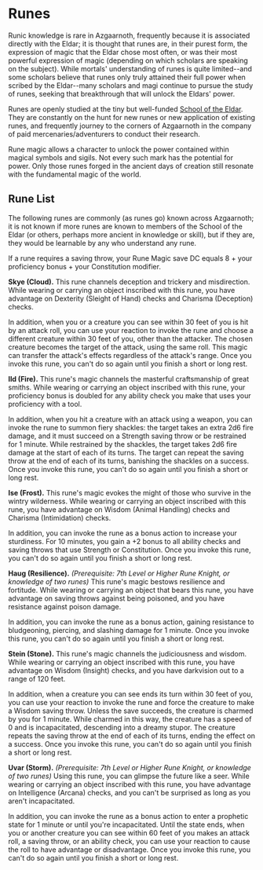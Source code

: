 # Runes
Runic knowledge is rare in Azgaarnoth, frequently because it is associated directly with the Eldar; it is thought that runes are, in their purest form, the expression of magic that the Eldar chose most often, or was their most powerful expression of magic (depending on which scholars are speaking on the subject). While mortals' understanding of runes is quite limited--and some scholars believe that runes only truly attained their full power when scribed by the Eldar--many scholars and magi continue to pursue the study of runes, seeking that breakthrough that will unlock the Eldars' power.

Runes are openly studied at the tiny but well-funded [School of the Eldar](/Organizations/MageSchools/SchoolOfTheEldar.md). They are constantly on the hunt for new runes or new application of existing runes, and frequently journey to the corners of Azgaarnoth in the company of paid mercenaries/adventurers to conduct their research.

Rune magic allows a character to unlock the power contained within magical symbols and sigils. Not every such mark has the potential for power. Only those runes forged in the ancient days of creation still resonate with the fundamental magic of the world. 

## Rune List
The following runes are commonly (as runes go) known across Azgaarnoth; it is not known if more runes are known to members of the School of the Eldar (or others, perhaps more ancient in knowledge or skill), but if they are, they would be learnable by any who understand any rune.

If a rune requires a saving throw, your Rune Magic save DC equals 8 + your proficiency bonus + your Constitution modifier.

**Skye (Cloud).** This rune channels deception and trickery and misdirection. While wearing or carrying an object inscribed with this rune, you have advantage on Dexterity (Sleight of Hand) checks and Charisma (Deception) checks.

In addition, when you or a creature you can see within 30 feet of you is hit by an attack roll, you can use your reaction to invoke the rune and choose a different creature within 30 feet of you, other than the attacker. The chosen creature becomes the target of the attack, using the same roll. This magic can transfer the attack's effects regardless of the attack's range. Once you invoke this rune, you can't do so again until you finish a short or long rest.

**Ild (Fire).** This rune's magic channels the masterful craftsmanship of great smiths. While wearing or carrying an object inscribed with this rune, your proficiency bonus is doubled for any ability check you make that uses your proficiency with a tool.

In addition, when you hit a creature with an attack using a weapon, you can invoke the rune to summon fiery shackles: the target takes an extra 2d6 fire damage, and it must succeed on a Strength saving throw or be restrained for 1 minute. While restrained by the shackles, the target takes 2d6 fire damage at the start of each of its turns. The target can repeat the saving throw at the end of each of its turns, banishing the shackles on a success. Once you invoke this rune, you can't do so again until you finish a short or long rest.

**Ise (Frost).** This rune's magic evokes the might of those who survive in the wintry wilderness. While wearing or carrying an object inscribed with this rune, you have advantage on Wisdom (Animal Handling) checks and Charisma (Intimidation) checks.

In addition, you can invoke the rune as a bonus action to increase your sturdiness. For 10 minutes, you gain a +2 bonus to all ability checks and saving throws that use Strength or Constitution. Once you invoke this rune, you can't do so again until you finish a short or long rest.

**Haug (Resilience).** *(Prerequisite: 7th Level or Higher Rune Knight, or knowledge of two runes)* This rune's magic bestows resilience and fortitude. While wearing or carrying an object that bears this rune, you have advantage on saving throws against being poisoned, and you have resistance against poison damage.

In addition, you can invoke the rune as a bonus action, gaining resistance to bludgeoning, piercing, and slashing damage for 1 minute. Once you invoke this rune, you can't do so again until you finish a short or long rest.

**Stein (Stone).** This rune's magic channels the judiciousness and wisdom. While wearing or carrying an object inscribed with this rune, you have advantage on Wisdom (Insight) checks, and you have darkvision out to a range of 120 feet. 

In addition, when a creature you can see ends its turn within 30 feet of you, you can use your reaction to invoke the rune and force the creature to make a Wisdom saving throw. Unless the save succeeds, the creature is charmed by you for 1 minute. While charmed in this way, the creature has a speed of 0 and is incapacitated, descending into a dreamy stupor. The creature repeats the saving throw at the end of each of its turns, ending the effect on a success. Once you invoke this rune, you can't do so again until you finish a short or long rest.

**Uvar (Storm).** *(Prerequisite: 7th Level or Higher Rune Knight, or knowledge of two runes)* Using this rune, you can glimpse the future like a seer. While wearing or carrying an object inscribed with this rune, you have advantage on Intelligence (Arcana) checks, and you can't be surprised as long as you aren't incapacitated.

In addition, you can invoke the rune as a bonus action to enter a prophetic state for 1 minute or until you're incapacitated. Until the state ends, when you or another creature you can see within 60 feet of you makes an attack roll, a saving throw, or an ability check, you can use your reaction to cause the roll to have advantage or disadvantage. Once you invoke this rune, you can't do so again until you finish a short or long rest. 


